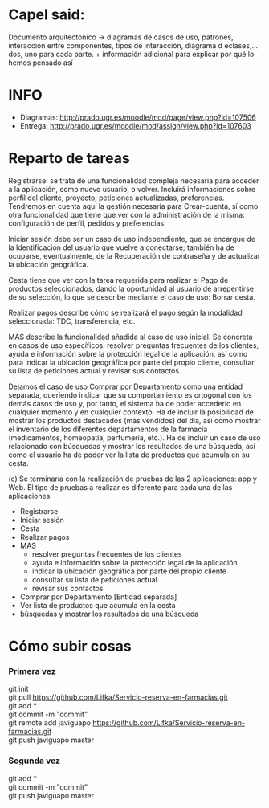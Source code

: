 # Capel said:

Documento arquitectonico -> diagramas de casos de uso, patrones, interacción entre componentes, tipos de interacción, diagrama d eclases,... dos, uno para cada parte. + información adicional para explicar por qué lo hemos pensado así


# INFO

* Diagramas: http://prado.ugr.es/moodle/mod/page/view.php?id=107506 	
* Entrega: http://prado.ugr.es/moodle/mod/assign/view.php?id=107603


# Reparto de tareas

Registrarse: se trata de una funcionalidad compleja necesaria para acceder a la aplicación, como nuevo usuario, o volver. Incluirá informaciones sobre perfil del cliente, proyecto, peticiones actualizadas, preferencias. Tendremos en cuenta aquí la gestión necesaria para Crear-cuenta, sí como otra funcionalidad que tiene que ver con la administración de la misma: configuración de perfil, pedidos y preferencias.

Iniciar sesión debe ser un caso de uso independiente, que se encargue de la Identificación del usuario que vuelve a conectarse; también ha de ocuparse, eventualmente, de la Recuperación de contraseña y de actualizar la ubicación geográfica.

Cesta tiene que ver con la tarea requerida para realizar el Pago  de productos seleccionados, dando la oportunidad al usuario de arrepentirse de su selección, lo que se describe mediante el caso de uso: Borrar cesta. 

Realizar pagos describe cómo se realizará el pago según la modalidad seleccionada: TDC, transferencia, etc.

MAS describe la funcionalidad añadida al caso de uso inicial. Se concreta en casos de uso específicos: resolver preguntas frecuentes de los clientes, ayuda e información sobre la protección legal de la aplicación, así como para indicar la ubicación geográfica por parte del propio cliente, consultar su lista de peticiones actual y revisar sus contactos.

Dejamos el caso de uso Comprar por Departamento como una entidad separada, queriendo indicar que su comportamiento es ortogonal con  los demás casos de uso y, por tanto, el sistema ha de poder accederlo en cualquier momento y en cualquier contexto. Ha de incluir la posibilidad de mostrar los productos destacados (más vendidos) del día, así como mostrar el inventario de los diferentes departamentos de la farmacia (medicamentos, homeopatía, perfumería, etc.). Ha de incluir un caso de uso relacionado con búsquedas y mostrar los resultados de una búsqueda, así como el usuario ha de poder ver la lista de productos que acumula en su cesta.

(c) Se terminaría con la realización de pruebas de las 2 aplicaciones: app y Web. El tipo de pruebas a realizar es diferente para cada una de las aplicaciones. 

* Registrarse 	
* Iniciar sesión 	
* Cesta 	
* Realizar pagos 	
* MAS
	* resolver preguntas frecuentes de los clientes 	
	* ayuda e información sobre la protección legal de la aplicación 	
	* indicar la ubicación geográfica por parte del propio cliente 		
	* consultar su lista de peticiones actual 	
	* revisar sus contactos 	
* Comprar por Departamento [Entidad separada] 	
* Ver lista de productos que acumula en la cesta 	
* búsquedas y mostrar los resultados de una búsqueda 	


# Cómo subir cosas


### Primera vez

git init 	
git pull https://github.com/Lifka/Servicio-reserva-en-farmacias.git 	
git add * 	
git commit -m "commit" 	
git remote add javiguapo https://github.com/Lifka/Servicio-reserva-en-farmacias.git 	
git push javiguapo master 


### Segunda vez	

git add * 	
git commit -m "commit" 	
git push javiguapo master 